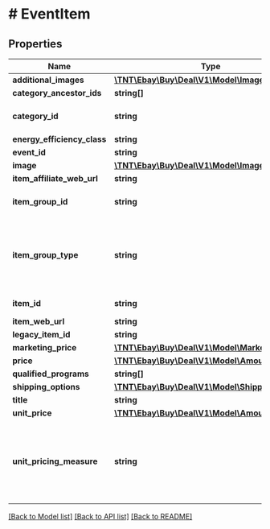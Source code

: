 # # EventItem

## Properties

Name | Type | Description | Notes
------------ | ------------- | ------------- | -------------
**additional_images** | [**\TNT\Ebay\Buy\Deal\V1\Model\Image[]**](Image.md) | The additional images for the event item. | [optional]
**category_ancestor_ids** | **string[]** | The IDs of the ancestors for the primary category. | [optional]
**category_id** | **string** | The ID of the leaf category for the event item. A leaf category is the lowest level in a category and has no children. | [optional]
**energy_efficiency_class** | **string** | A string value specifying the Energy Efficiency class. | [optional]
**event_id** | **string** | The unique event identifier associated with the item. | [optional]
**image** | [**\TNT\Ebay\Buy\Deal\V1\Model\Image**](Image.md) |  | [optional]
**item_affiliate_web_url** | **string** | The item web URL with affiliate attribution. | [optional]
**item_group_id** | **string** | The unique identifier for the event item group. This is the parent item ID for the seller-defined variations. Note: This field is returned for multiple-SKU items. | [optional]
**item_group_type** | **string** | An enumeration value that indicates the type of item group. An item group contains items that have various aspect differences, such as color, size, or storage capacity. For implementation help, refer to &lt;a href&#x3D;&#39;https://developer.ebay.com/api-docs/buy/deal/types/api:ItemGroupTypeEnum&#39;&gt;eBay API documentation&lt;/a&gt; | [optional]
**item_id** | **string** | The unique identifier for the event item. Note: This field is only returned for single-SKU items. | [optional]
**item_web_url** | **string** | The web URL for the event item. | [optional]
**legacy_item_id** | **string** | The legacy item ID associated with the event item. | [optional]
**marketing_price** | [**\TNT\Ebay\Buy\Deal\V1\Model\MarketingPrice**](MarketingPrice.md) |  | [optional]
**price** | [**\TNT\Ebay\Buy\Deal\V1\Model\Amount**](Amount.md) |  | [optional]
**qualified_programs** | **string[]** | A list of programs applicable to the event item. | [optional]
**shipping_options** | [**\TNT\Ebay\Buy\Deal\V1\Model\ShippingOption[]**](ShippingOption.md) | The cost required to ship the event item. | [optional]
**title** | **string** | The title of the event item. | [optional]
**unit_price** | [**\TNT\Ebay\Buy\Deal\V1\Model\Amount**](Amount.md) |  | [optional]
**unit_pricing_measure** | **string** | The designation used to specify the quantity of the event item, such as size, weight, volume, and count. This helps buyers compare prices. For example, the following tells the buyer that the item is 7.99 per 100 grams. &amp;quot;unitPricingMeasure&amp;quot;: &amp;quot;100g&amp;quot;, &amp;quot;unitPrice&amp;quot;: { &amp;nbsp;&amp;nbsp;&amp;quot;value&amp;quot;: &amp;quot;7.99&amp;quot;, &amp;nbsp;&amp;nbsp;&amp;quot;currency&amp;quot;: &amp;quot;GBP&amp;quot; | [optional]

[[Back to Model list]](../../README.md#models) [[Back to API list]](../../README.md#endpoints) [[Back to README]](../../README.md)
